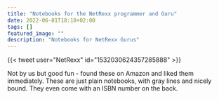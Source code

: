 ```yaml
---
title: "Notebooks for the NetRexx programmer and Guru"
date: 2022-06-01T18:10+02:00
tags: []
featured_image: ""
description: "Notebooks for NetRexx Gurus"
--- 
```

{{< tweet user="NetRexx" id="1532030624357285888" >}}

Not by us but good fun - found these on Amazon and liked them immediately. These are just plain notebooks, with gray lines and nicely bound. They even come with an ISBN number on the back.
